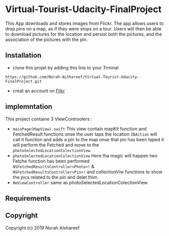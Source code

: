 # Virtual-Tourist-Udacity-FinalProject
This App downloads and stores images from Flickr. 
The app allows users to drop pins on a map, as if they were stops on a tour. 
Users will then be able to download pictures for the location and persist both the pictures, and the association of the pictures with the pin.

## Installation 

- clone this projet by adding this line to your Trminal

`https://github.com/Norah-ALShareef/Virtual-Tourist-Udacity-FinalProject.git`

- creat an account on [Flikr](https://www.flickr.com)

## implemntation

This project containe 3 ViewControolers : 
- `mainPage(MapView).swift` This view contain mapKit function and FetchedResult functions onse the user taps the location `IBAction` will call it function and adds a pin to the map onse that pin has been taped it will perform the Fetched and move to the `photoSelectedLocationColectionView`.
- `photoSelectedLocationColectionView` Here tha magic will happen two Fetche function has been performed `NSFetchedResultsController<Photo>!` &  `NSFetchedResultsController<Pin>!` and collectionViw functions to show the pics  related to the pin and delet thim.
- `NeViewController`  same as photoSelectedLocationColectionView 

## Requirements 


## Copyright 

Copyright (c) 2019 Norah Alshareef
